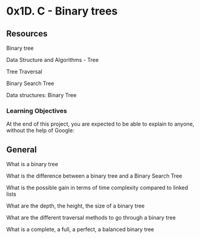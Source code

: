 # 0x1D. C - Binary trees

## Resources

Binary tree

Data Structure and Algorithms - Tree

Tree Traversal

Binary Search Tree

Data structures: Binary Tree

### Learning Objectives

At the end of this project, you are expected to be able to explain to anyone, without the help of Google:

## General

What is a binary tree

What is the difference between a binary tree and a Binary Search Tree

What is the possible gain in terms of time complexity compared to linked lists

What are the depth, the height, the size of a binary tree

What are the different traversal methods to go through a binary tree

What is a complete, a full, a perfect, a balanced binary tree
